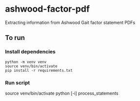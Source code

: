 # ashwood-factor-pdf

Extracting information from Ashwood Gait factor statement PDFs

## To run

### Install dependencies

```
python -m venv venv
source venv/bin/activate
pip install -r requirements.txt
```

### Run script

source venv/bin/activate
python [-i] process_statements <path>

